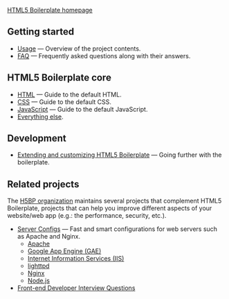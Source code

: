 [HTML5 Boilerplate homepage](https://html5boilerplate.com/)

## Getting started

- [Usage](./Usage) — Overview of the project contents.
- [FAQ](./Faq) — Frequently asked questions along with their answers.

## HTML5 Boilerplate core

- [HTML](./HTML) — Guide to the default HTML.
- [CSS](CSS) — Guide to the default CSS.
- [JavaScript](JavaScript) — Guide to the default JavaScript.
- [Everything else](Misc).

## Development

- [Extending and customizing HTML5 Boilerplate](Extend) — Going further
  with the boilerplate.

## Related projects

The [H5BP organization](https://github.com/h5bp) maintains several projects
that complement HTML5 Boilerplate, projects that can help you improve different
aspects of your website/web app (e.g.: the performance, security, etc.).

- [Server Configs](https://github.com/h5bp/server-configs) — Fast and
  smart configurations for web servers such as Apache and Nginx.
  - [Apache](https://github.com/h5bp/server-configs-apache)
  - [Google App Engine (GAE)](https://github.com/h5bp/server-configs-gae)
  - [Internet Information Services (IIS)](https://github.com/h5bp/server-configs-iis)
  - [lighttpd](https://github.com/h5bp/server-configs-lighttpd)
  - [Nginx](https://github.com/h5bp/server-configs-nginx)
  - [Node.js](https://github.com/h5bp/server-configs-node)
- [Front-end Developer Interview Questions](https://github.com/h5bp/Front-end-Developer-Interview-Questions)
